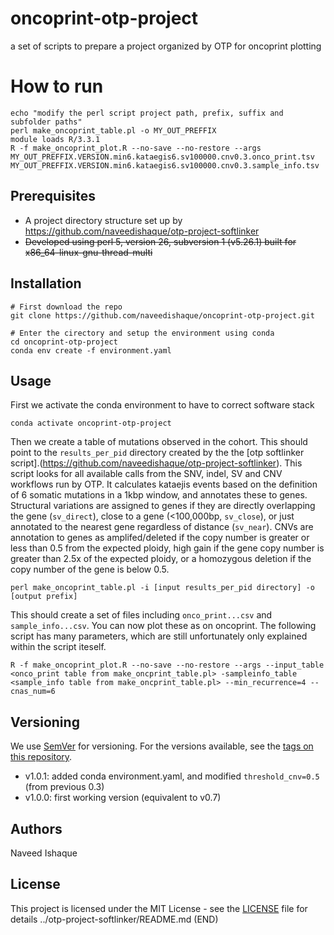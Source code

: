 # oncoprint-otp-project
a set of scripts to prepare a project organized by OTP for oncoprint plotting


# How to run

```
echo "modify the perl script project path, prefix, suffix and subfolder paths"
perl make_oncoprint_table.pl -o MY_OUT_PREFFIX
module loads R/3.3.1
R -f make_oncoprint_plot.R --no-save --no-restore --args MY_OUT_PREFFIX.VERSION.min6.kataegis6.sv100000.cnv0.3.onco_print.tsv MY_OUT_PREFFIX.VERSION.min6.kataegis6.sv100000.cnv0.3.sample_info.tsv
```

## Prerequisites

- A project directory structure set up by https://github.com/naveedishaque/otp-project-softlinker
- ~~Developed using perl 5, version 26, subversion 1 (v5.26.1) built for x86_64-linux-gnu-thread-multi~~ 

## Installation
```
# First download the repo
git clone https://github.com/naveedishaque/oncoprint-otp-project.git

# Enter the cirectory and setup the environment using conda
cd oncoprint-otp-project
conda env create -f environment.yaml
```

## Usage
First we activate the conda environment to have to correct software stack
```
conda activate oncoprint-otp-project
```
Then we create a table of mutations observed in the cohort. This should point to the `results_per_pid` directory created by the the [otp softlinker script].(https://github.com/naveedishaque/otp-project-softlinker). This script looks for all available calls from the SNV, indel, SV and CNV workflows run by OTP. It calculates kataejis events based on the definition of 6 somatic mutations in a 1kbp window, and annotates these to genes. Structural variations are assigned to genes if they are directly overlapping the gene (`sv_direct`), close to a gene (<100,000bp, `sv_close`), or just annotated to the nearest gene regardless of distance (`sv_near`). CNVs are annotation to genes as amplifed/deleted if the copy number is greater or less than 0.5 from the expected ploidy, high gain if the gene copy number is greater than 2.5x of the expected ploidy, or a homozygous deletion if the copy number of the gene is below 0.5.
```
perl make_oncoprint_table.pl -i [input results_per_pid directory] -o [output prefix]
```
This should create a set of files including `onco_print...csv` and `sample_info...csv`. You can now plot these as on oncoprint. The following script has many parameters, which are still unfortunately only explained within the script iteself.
```
R -f make_oncoprint_plot.R --no-save --no-restore --args --input_table <onco_print table from make_oncprint_table.pl> -sampleinfo_table <sample_info table from make_oncprint_table.pl> --min_recurrence=4 --cnas_num=6
```

## Versioning

We use [SemVer](http://semver.org/) for versioning. For the versions available, see the [tags on this repository](https://github.com/your/project/tags).

 - v1.0.1: added conda environment.yaml, and modified `threshold_cnv=0.5` (from previous 0.3)
 - v1.0.0: first working version (equivalent to v0.7)

## Authors

Naveed Ishaque

## License

This project is licensed under the MIT License - see the [LICENSE](LICENSE) file for details
../otp-project-softlinker/README.md (END)                                                                                                                                                         

